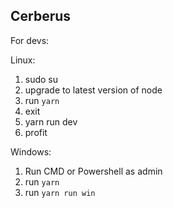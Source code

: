 ## Cerberus

For devs:

Linux:

1. sudo su
2. upgrade to latest version of node
3. run `yarn`
4. exit
5. yarn run dev
6. profit


Windows:

1. Run CMD or Powershell as admin
1. run `yarn`
2. run `yarn run win`